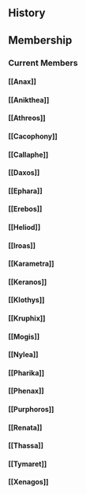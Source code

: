 ## History
## Membership
### Current Members
#### [[Anax]]
#### [[Anikthea]]
#### [[Athreos]]
#### [[Cacophony]]
#### [[Callaphe]]
#### [[Daxos]]
#### [[Ephara]]
#### [[Erebos]]
#### [[Heliod]]
#### [[Iroas]]
#### [[Karametra]]
#### [[Keranos]]
#### [[Klothys]]
#### [[Kruphix]]
#### [[Mogis]]
#### [[Nylea]]
#### [[Pharika]]
#### [[Phenax]]
#### [[Purphoros]]
#### [[Renata]]
#### [[Thassa]]
#### [[Tymaret]]
#### [[Xenagos]]